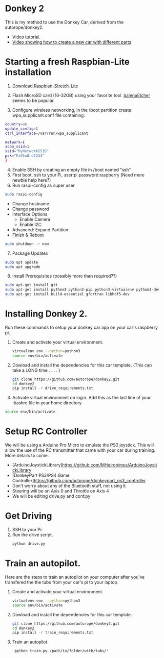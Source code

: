 # Donkey 2

This is my method to use the Donkey Car, derived from the autorope/donkey2. 

* [Video tutorial.](https://www.youtube.com/watch?v=NGTbzfx7aL4&feature=youtu.be)
* [Video showing how to create a new car with different parts](https://www.youtube.com/watch?v=xqASPxPpkw0&t=91s)

# Starting a fresh Raspbian-Lite installation

1. [Download Raspbian-Stretch-Lite](https://www.raspberrypi.org/downloads/raspbian/)

2. Flash MicroSD card (16-32GB) using your favorite tool.  [balenaEtcher](https://www.balena.io/etcher/) seems to be popular.
3. Configure wireless networking, in the /boot partition create wpa_supplicant.conf file containing:
 ```bash
 country=us
 update_config=1
 ctrl_interface=/var/run/wpa_supplicant

 network={
 scan_ssid=1
 ssid="MyNetworkSSID"
 psk="Pa55w0rd1234"
 }
 ```
4.  Enable SSH by creating an empty file in /boot named "ssh"
5. First boot, ssh to your Pi, user:pi password:raspberry  (Need more newbie help here?)
6. Run raspi-config as super user
```bash 
sudo raspi-config
```
* Change hostname
* Change password
* Interface Options
  * Enable Camera
  * Enable I2C
* Advanced: Expand Partition
* Finish & Reboot
```bash
sudo shutdown -r now
```
7. Package Updates
```bash
sudo apt update
sudo apt upgrade
```
8. Install Prerequisites  (possibly more than required??)
```bash
sudo apt-get install git
sudo apt-get install python3 python3-pip python3-virtualenv python3-dev virtualenv
sudo apt-get install build-essential gfortran libhdf5-dev
```

# Installing Donkey 2.

Run these commands to setup your donkey car app on your car's raspberry pi.

1. Create and activate your virtual environment.
   ```bash
   virtualenv env --python=python3
   source env/bin/activate
   ```

2. Dowload and install the dependencies for this car template.  (This can take a LONG time . . . . )
   ```bash
   git clone https://github.com/autorope/donkey2.git
   cd donkey2
   pip install -r drive_requirements.txt
   ```
3.  Activate virtual environment on login.  Add this as the last line of your .bashrc file in your home directory
```bash
source env/bin/activate
```

# Setup RC Controller

We will be using a Arduino Pro Micro to emulate the PS3 joystick.  This will allow the use of the RC transmitter that came with your car during training.  More details to come.

* [ArduinoJoystickLibrary]https://github.com/MHeironimus/ArduinoJoystickLibrary
* [DonkeyPart PS3/PS4 Game Controller]https://github.com/autorope/donkeypart_ps3_controller
* Don't worry about any of the Bluetooth stuff, not using it.
* Steering will be on Axis 0 and Throttle on Axis 4
* We will be editing drive.py and conf.py 

# Get Driving 
   
1. SSH to your Pi:
2. Run the drive script.
   ```bash 
   python drive.py
   ```

# Train an autopilot.

Here are the steps to train an autopilot on your computer after you've transfered the
the tubs from your car's pi to your laptop. 


1. Create and activate your virtual environment.
   ```bash
   virtualenv env --python=python3
   source env/bin/activate
   ```

2. Dowload and install the dependencies for this car template.
   ```bash
   git clone https://github.com/autorope/donkey2.git
   cd donkey2
   pip install -r train_requirements.txt
   ```

3. Train an autopilot
   ```bash
    python train.py /path/to/folder/with/tubs/*
    ```
